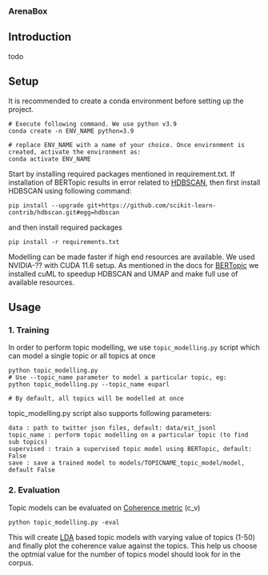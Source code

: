 ### ArenaBox

## Introduction

todo

## Setup

It is recommended to create a conda environment before setting up the project.
```
# Execute following command. We use python v3.9 
conda create -n ENV_NAME python=3.9

# replace ENV_NAME with a name of your choice. Once environment is created, activate the environment as:
conda activate ENV_NAME
```

Start by installing required packages mentioned in requirement.txt. If installation of BERTopic results in error related to 
[HDBSCAN](https://github.com/scikit-learn-contrib/hdbscan), then first install HDBSCAN using following command:

```
pip install --upgrade git+https://github.com/scikit-learn-contrib/hdbscan.git#egg=hdbscan
```
and then install required packages 

```
pip install -r requirements.txt
```

Modelling can be made faster if high end resources are available. We used NVIDIA-??
with CUDA 11.6 setup. As mentioned in the docs for [BERTopic](https://maartengr.github.io/BERTopic/faq.html#can-i-use-the-gpu-to-speed-up-the-model)
we installed cuML to speedup HDBSCAN and UMAP and make full use of available resources.
## Usage

### 1. Training
In order to perform topic modelling, we use `topic_modelling.py` 
script which can model a single topic or all topics at once
```
python topic_modelling.py
# Use --topic_name parameter to model a particular topic, eg:
python topic_modelling.py --topic_name euparl

# By default, all topics will be modelled at once
```

topic_modelling.py script also supports following parameters:
```
data : path to twitter json files, default: data/eit_jsonl
topic_name : perform topic modelling on a particular topic (to find sub topics)
supervised : train a supervised topic model using BERTopic, default: False
save : save a trained model to models/TOPICNAME_topic_model/model, default False
```

### 2. Evaluation
Topic models can be evaluated on [Coherence metric](https://radimrehurek.com/gensim/models/coherencemodel.html) (c_v)

```
python topic_modelling.py -eval
```

This will create [LDA](https://radimrehurek.com/gensim/models/ldamodel.html) based topic models with varying value of topics (1-50) and finally plot
the coherence value against the topics. This help us choose the optmial value for the number
of topics model should look for in the corpus.
<!--
**arenabox/ArenaBox** is a ✨ _special_ ✨ repository because its `README.md` (this file) appears on your GitHub profile.

Here are some ideas to get you started:

- 🔭 I’m currently working on ...
- 🌱 I’m currently learning ...
- 👯 I’m looking to collaborate on ...
- 🤔 I’m looking for help with ...
- 💬 Ask me about ...
- 📫 How to reach me: ...
- 😄 Pronouns: ...
- ⚡ Fun fact: ...
-->
